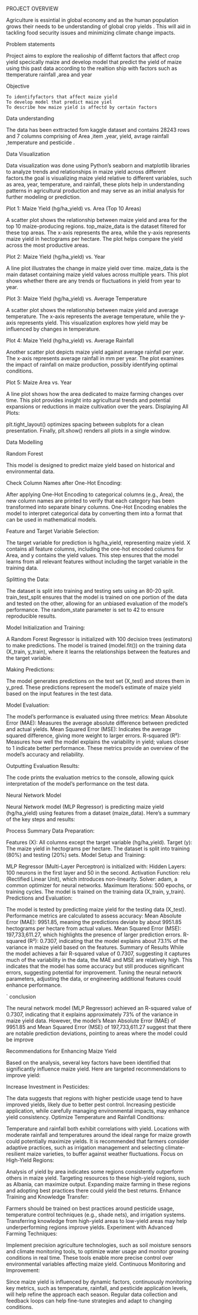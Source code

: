 PROJECT OVERVIEW

Agriculture is essintial in global economy and as the human population grows  their needs to be understanding of global crop yields . This will aid in tackling food security issues and minimizing climate change impacts. 
   

 Problem statements 
 
Project aims to  explore the realioship of differnt factors that affect crop yield specically maize and develop model that predict the yield of maize using this past data according to the realtion ship with factors such as ttemperature rainfall ,area and year 


 Objective

 
    To identifyfactors that affect maize yield
    To develop model that predict maize yiel
    To describe how maize yield is affectd by certain factors


Data understanding

The data has been  exttracted fom kaggle dataset and contains 28243 rows and 7 columns comprising of Area ,item ,year, yield, avrage rainfall ,temperature and pesticide .

Data  Visualization


Data visualization was done using Python’s seaborn and matplotlib libraries to analyze trends and relationships in maize yield across different factors.the  goal is visualizing maize yield relative to different variables, such as area, year, temperature, and rainfall, these plots help in understanding patterns in agricultural production and may serve as an initial analysis for further modeling or prediction.

Plot 1: Maize Yield (hg/ha_yield) vs. Area (Top 10 Areas)

A scatter plot shows the relationship between maize yield and area for the top 10 maize-producing regions.
top_maize_data is the dataset filtered for these top areas.
The x-axis represents the area, while the y-axis represents maize yield in hectograms per hectare.
The plot helps compare the yield across the most productive areas.

Plot 2: Maize Yield (hg/ha_yield) vs. Year

A line plot illustrates the change in maize yield over time.
maize_data is the main dataset containing maize yield values across multiple years.
This plot shows whether there are any trends or fluctuations in yield from year to year.

Plot 3: Maize Yield (hg/ha_yield) vs. Average Temperature

A scatter plot shows the relationship between maize yield and average temperature.
The x-axis represents the average temperature, while the y-axis represents yield.
This visualization explores how yield may be influenced by changes in temperature.


Plot 4: Maize Yield (hg/ha_yield) vs. Average Rainfall

Another scatter plot depicts maize yield against average rainfall per year.
The x-axis represents average rainfall in mm per year.
The plot examines the impact of rainfall on maize production, possibly identifying optimal conditions.

Plot 5: Maize Area vs. Year

A line plot shows how the area dedicated to maize farming changes over time.
This plot provides insight into agricultural trends and potential expansions or reductions in maize cultivation over the years.
Displaying All Plots:

plt.tight_layout() optimizes spacing between subplots for a clean presentation.
Finally, plt.show() renders all plots in a single window.

Data Modelling

Random Forest

This model is designed to predict maize yield based on historical and environmental data.

Check Column Names after One-Hot Encoding:


After applying One-Hot Encoding to categorical columns (e.g., Area), the new column names are printed to verify that each category has been transformed into separate binary columns.
One-Hot Encoding enables the model to interpret categorical data by converting them into a format that can be used in mathematical models.

Feature and Target Variable Selection:

The target variable for prediction is hg/ha_yield, representing maize yield.
X contains all feature columns, including the one-hot encoded columns for Area, and y contains the yield values.
This step ensures that the model learns from all relevant features without including the target variable in the training data.

Splitting the Data:

The dataset is split into training and testing sets using an 80-20 split.
train_test_split ensures that the model is trained on one portion of the data and tested on the other, allowing for an unbiased evaluation of the model’s performance.
The random_state parameter is set to 42 to ensure reproducible results.

Model Initialization and Training:

A Random Forest Regressor is initialized with 100 decision trees (estimators) to make predictions.
The model is trained (model.fit()) on the training data (X_train, y_train), where it learns the relationships between the features and the target variable.

Making Predictions:

The model generates predictions on the test set (X_test) and stores them in y_pred.
These predictions represent the model’s estimate of maize yield based on the input features in the test data.

Model Evaluation:

The model’s performance is evaluated using three metrics:
Mean Absolute Error (MAE): Measures the average absolute difference between predicted and actual yields.
Mean Squared Error (MSE): Indicates the average squared difference, giving more weight to larger errors.
R-squared (R²): Measures how well the model explains the variability in yield; values closer to 1 indicate better performance.
These metrics provide an overview of the model’s accuracy and reliability.

Outputting Evaluation Results:

The code prints the evaluation metrics to the console, allowing quick interpretation of the model’s performance on the test data.

 Neural Network Model
 
 Neural Network model (MLP Regressor) is predicting  maize yield (hg/ha_yield) using features from a dataset (maize_data). Here’s a summary of the key steps and results:

Process Summary
Data Preparation:

Features (X): All columns except the target variable (hg/ha_yield).
Target (y): The maize yield in hectograms per hectare.
The dataset is split into training (80%) and testing (20%) sets.
Model Setup and Training:

MLP Regressor (Multi-Layer Perceptron) is initialized with:
Hidden Layers: 100 neurons in the first layer and 50 in the second.
Activation Function: relu (Rectified Linear Unit), which introduces non-linearity.
Solver: adam, a common optimizer for neural networks.
Maximum Iterations: 500 epochs, or training cycles.
The model is trained on the training data (X_train, y_train).
Predictions and Evaluation:

The model is tested by predicting maize yield for the testing data (X_test).
Performance metrics are calculated to assess accuracy:
Mean Absolute Error (MAE): 9951.85, meaning the predictions deviate by about 9951.85 hectograms per hectare from actual values.
Mean Squared Error (MSE): 197,733,611.27, which highlights the presence of larger prediction errors.
R-squared (R²): 0.7307, indicating that the model explains about 73.1% of the variance in maize yield based on the features.
Summary of Results
While the model achieves a fair R-squared value of 0.7307, suggesting it captures much of the variability in the data, the MAE and MSE are relatively high. This indicates that the model has some accuracy but still produces significant errors, suggesting potential for improvement. Tuning the neural network parameters, adjusting the data, or engineering additional features could enhance performance.


`
conclusion 


The neural network model (MLP Regressor) achieved an R-squared value of 0.7307, indicating that it explains approximately 73% of the variance in maize yield data. However, the model’s Mean Absolute Error (MAE) of 9951.85 and Mean Squared Error (MSE) of 197,733,611.27 suggest that there are notable prediction deviations, pointing to areas where the model could be improve

Recommendations for Enhancing Maize Yield

Based on the analysis, several key factors have been identified that significantly influence maize yield. Here are targeted recommendations to improve yield:

Increase Investment in Pesticides:

The data suggests that regions with higher pesticide usage tend to have improved yields, likely due to better pest control. Increasing pesticide application, while carefully managing environmental impacts, may enhance yield consistency.
Optimize Temperature and Rainfall Conditions:

Temperature and rainfall both exhibit correlations with yield. Locations with moderate rainfall and temperatures around the ideal range for maize growth could potentially maximize yields. It is recommended that farmers consider adaptive practices, such as irrigation management and selecting climate-resilient maize varieties, to buffer against weather fluctuations.
Focus on High-Yield Regions:

Analysis of yield by area indicates some regions consistently outperform others in maize yield. Targeting resources to these high-yield regions, such as Albania, can maximize output. Expanding maize farming in these regions and adopting best practices there could yield the best returns.
Enhance Training and Knowledge Transfer:

Farmers should be trained on best practices around pesticide usage, temperature control techniques (e.g., shade nets), and irrigation systems. Transferring knowledge from high-yield areas to low-yield areas may help underperforming regions improve yields.
Experiment with Advanced Farming Techniques:

Implement precision agriculture technologies, such as soil moisture sensors and climate monitoring tools, to optimize water usage and monitor growing conditions in real time. These tools enable more precise control over environmental variables affecting maize yield.
Continuous Monitoring and Improvement:

Since maize yield is influenced by dynamic factors, continuously monitoring key metrics, such as temperature, rainfall, and pesticide application levels, will help refine the approach each season. Regular data collection and feedback loops can help fine-tune strategies and adapt to changing conditions.
